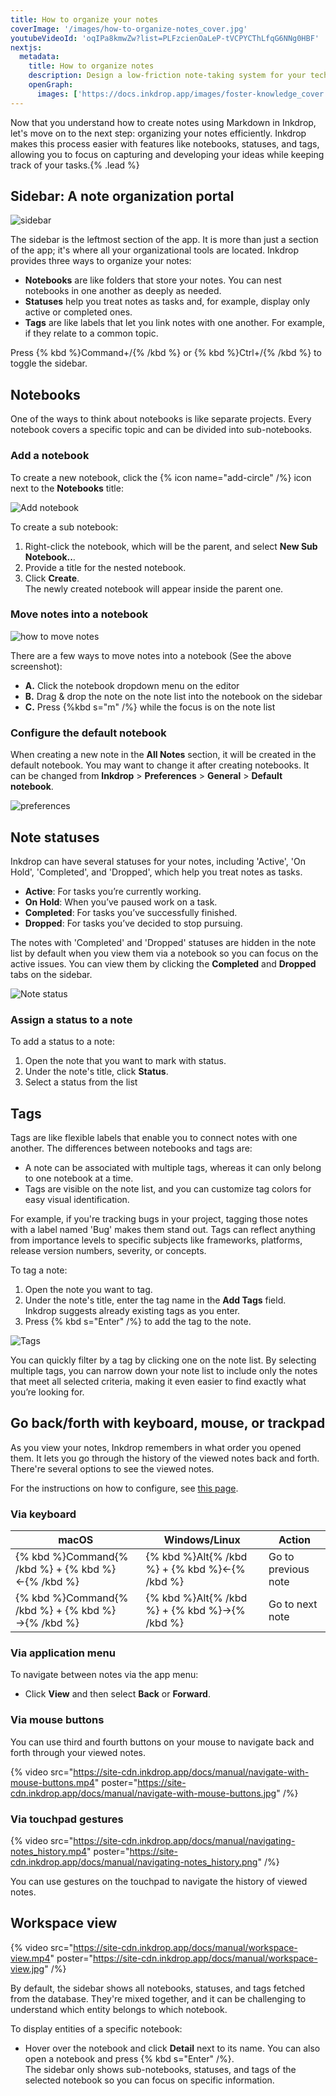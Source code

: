 ```yaml
---
title: How to organize your notes
coverImage: '/images/how-to-organize-notes_cover.jpg'
youtubeVideoId: 'oqIPa8kmwZw?list=PLFzcienOaLeP-tVCPYCThLfqG6NNg0HBF'
nextjs:
  metadata:
    title: How to organize notes
    description: Design a low-friction note-taking system for your tech knowledge base
    openGraph:
      images: ['https://docs.inkdrop.app/images/foster-knowledge_cover.png']
---
```


Now that you understand how to create notes using Markdown in Inkdrop, let's move on to the next step: organizing your notes efficiently. Inkdrop makes this process easier with features like notebooks, statuses, and tags, allowing you to focus on capturing and developing your ideas while keeping track of your tasks.{% .lead %}

## Sidebar: A note organization portal

![sidebar](/images/basic-usage_cover.png)

The sidebar is the leftmost section of the app.
It is more than just a section of the app; it's where all your organizational tools are located.
Inkdrop provides three ways to organize your notes:

- **Notebooks** are like folders that store your notes. You can nest notebooks in one another as deeply as needed.
- **Statuses** help you treat notes as tasks and, for example, display only active or completed ones.
- **Tags** are like labels that let you link notes with one another. For example, if they relate to a common topic.

Press {% kbd %}Command+/{% /kbd %} or {% kbd %}Ctrl+/{% /kbd %} to toggle the sidebar.

## Notebooks

One of the ways to think about notebooks is like separate projects.
Every notebook covers a specific topic and can be divided into sub-notebooks.

### Add a notebook

To create a new notebook, click the {% icon name="add-circle" /%} icon next to the **Notebooks** title:

![Add notebook](/images/organize-notebooks_add.png)

To create a sub notebook:

1. Right-click the notebook, which will be the parent, and select **New Sub Notebook..**.
2. Provide a title for the nested notebook.
3. Click **Create**.  
   The newly created notebook will appear inside the parent one.

### Move notes into a notebook

![how to move notes](/images/low-friction-note-taking-system_move-notes.png)

There are a few ways to move notes into a notebook (See the above screenshot):

- **A.** Click the notebook dropdown menu on the editor
- **B.** Drag & drop the note on the note list into the notebook on the sidebar
- **C.** Press {%kbd s="m" /%} while the focus is on the note list

### Configure the default notebook

When creating a new note in the **All Notes** section, it will be created in the default notebook.
You may want to change it after creating notebooks.
It can be changed from **Inkdrop** > **Preferences** > **General** > **Default notebook**.

![preferences](/images/organize-notebooks_default-notebook.png)

## Note statuses

Inkdrop can have several statuses for your notes, including 'Active', 'On Hold', 'Completed', and 'Dropped', which help you treat notes as tasks.

- **Active**: For tasks you’re currently working.
- **On Hold**: When you’ve paused work on a task.
- **Completed**: For tasks you’ve successfully finished.
- **Dropped**: For tasks you’ve decided to stop pursuing.

The notes with 'Completed' and 'Dropped' statuses are hidden in the note list by default when you view them via a notebook so you can focus on the active issues.
You can view them by clicking the **Completed** and **Dropped** tabs on the sidebar.

![Note status](/images/issue-driven-note-taking_note_status.png)

### Assign a status to a note

To add a status to a note:

1. Open the note that you want to mark with status.
2. Under the note's title, click **Status**.
3. Select a status from the list

## Tags

Tags are like flexible labels that enable you to connect notes with one another.
The differences between notebooks and tags are:

- A note can be associated with multiple tags, whereas it can only belong to one notebook at a time.
- Tags are visible on the note list, and you can customize tag colors for easy visual identification.

For example, if you're tracking bugs in your project, tagging those notes with a label named 'Bug' makes them stand out.
Tags can reflect anything from importance levels to specific subjects like frameworks, platforms, release version numbers, severity, or concepts.

To tag a note:

1. Open the note you want to tag.
2. Under the note's title, enter the tag name in the **Add Tags** field.  
   Inkdrop suggests already existing tags as you enter.
3. Press {% kbd s="Enter" /%} to add the tag to the note.

![Tags](/images/how-to-organize-notes_tags.png)

You can quickly filter by a tag by clicking one on the note list.
By selecting multiple tags, you can narrow down your note list to include only the notes that meet all selected criteria, making it even easier to find exactly what you’re looking for.

## Go back/forth with keyboard, mouse, or trackpad

As you view your notes, Inkdrop remembers in what order you opened them. It lets you go through the history of the viewed notes back and forth.
There're several options to see the viewed notes.

For the instructions on how to configure, see [this page](/reference/main-user-interface#browse-viewed-notes).

### Via keyboard

| macOS                                             | Windows/Linux                                 | Action              |
| ------------------------------------------------- | --------------------------------------------- | ------------------- |
| {% kbd %}Command{% /kbd %} + {% kbd %}←{% /kbd %} | {% kbd %}Alt{% /kbd %} + {% kbd %}←{% /kbd %} | Go to previous note |
| {% kbd %}Command{% /kbd %} + {% kbd %}→{% /kbd %} | {% kbd %}Alt{% /kbd %} + {% kbd %}→{% /kbd %} | Go to next note     |

### Via application menu

To navigate between notes via the app menu:

- Click **View** and then select **Back** or **Forward**.

### Via mouse buttons

You can use third and fourth buttons on your mouse to navigate back and forth through your viewed notes.

{% video src="https://site-cdn.inkdrop.app/docs/manual/navigate-with-mouse-buttons.mp4" poster="https://site-cdn.inkdrop.app/docs/manual/navigate-with-mouse-buttons.jpg" /%}

### Via touchpad gestures

{% video src="https://site-cdn.inkdrop.app/docs/manual/navigating-notes_history.mp4" poster="https://site-cdn.inkdrop.app/docs/manual/navigating-notes_history.png" /%}

You can use gestures on the touchpad to navigate the history of viewed notes.

## Workspace view

{% video src="https://site-cdn.inkdrop.app/docs/manual/workspace-view.mp4" poster="https://site-cdn.inkdrop.app/docs/manual/workspace-view.jpg" /%}

By default, the sidebar shows all notebooks, statuses, and tags fetched from the database.
They're mixed together, and it can be challenging to understand which entity belongs to which notebook.

To display entities of a specific notebook:

- Hover over the notebook and click **Detail** next to its name. You can also open a notebook and press {% kbd s="Enter" /%}.  
  The sidebar only shows sub-notebooks, statuses, and tags of the selected notebook so you can focus on specific information.
